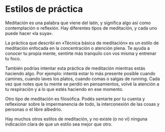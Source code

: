 # Estilos de práctica

Meditación es una palabra que viene del latín, y significa algo así como contemplación o reflexión. Hay diferentes tipos de meditación, y cada uno puede hacer «la suya».

La práctica que describí en «Técnica básica de  meditación» es un estilo de meditación enfocada en la concentración o atención plena. Te ayuda a conocer tu propia mente, sentirte más tranquilo con vos misma y entrenar tu foco.

También podrías intentar esta práctica de meditación mientras estás haciendo algo. Por ejemplo: intentá estar lo más presente posible cuando camines, cuando laves los platos, cuando comas o salgas de running. Cada vez que notes que tu mente se perdió en pensamientos, volvé la atención a tu respiración y a lo que estés haciendo en ese momento.

Otro tipo de meditación es filosófica. Podés sentarte por tu cuenta y reflexionar sobre la impermanencia de todo, la interconexión de las cosas y personas o el libre albedrío.

Hay muchos otros estilos de meditación, y no existe (o no ví)  ninguna indicación clara de que un estilo sea mejor que otro.